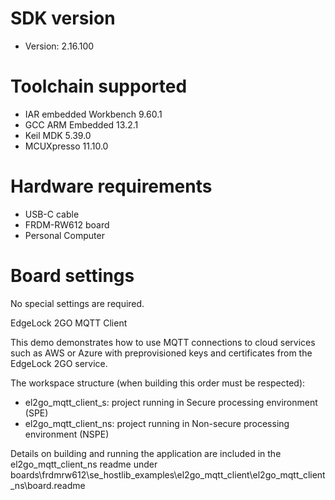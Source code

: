 
SDK version
===========
- Version: 2.16.100

Toolchain supported
===================
- IAR embedded Workbench  9.60.1
- GCC ARM Embedded  13.2.1
- Keil MDK  5.39.0
- MCUXpresso  11.10.0

Hardware requirements
=====================
- USB-C cable
- FRDM-RW612 board
- Personal Computer

Board settings
==============
No special settings are required.

EdgeLock 2GO MQTT Client

This demo demonstrates how to use MQTT connections to cloud services such as AWS or Azure with preprovisioned keys
and certificates from the EdgeLock 2GO service.

The workspace structure (when building this order must be respected):
- el2go_mqtt_client_s: project running in Secure processing environment (SPE)
- el2go_mqtt_client_ns: project running in Non-secure processing environment (NSPE)

Details on building and running the application are included in the el2go_mqtt_client_ns readme under
boards\frdmrw612\se_hostlib_examples\el2go_mqtt_client\el2go_mqtt_client_ns\board.readme
